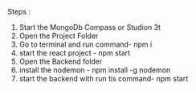 Steps :
1. Start the MongoDb Compass or Studion 3t  
2. Open the Project Folder
3. Go to terminal and run command- npm i
4. start the react project - npm start
5. Open the Backend folder 
6. install the nodemon - npm install -g nodemon
7. start the backend with run tis command- npm start
